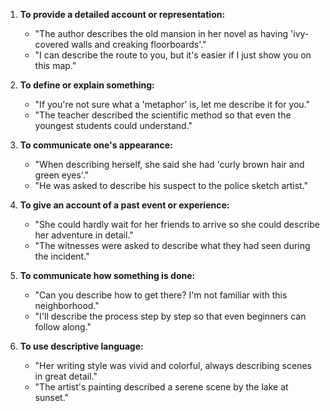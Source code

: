 1. **To provide a detailed account or representation:**
   - "The author describes the old mansion in her novel as having 'ivy-covered walls and creaking floorboards'."
   - "I can describe the route to you, but it's easier if I just show you on this map."

2. **To define or explain something:**
   - "If you're not sure what a 'metaphor' is, let me describe it for you."
   - "The teacher described the scientific method so that even the youngest students could understand."

3. **To communicate one's appearance:**
   - "When describing herself, she said she had 'curly brown hair and green eyes'."
   - "He was asked to describe his suspect to the police sketch artist."

4. **To give an account of a past event or experience:**
   - "She could hardly wait for her friends to arrive so she could describe her adventure in detail."
   - "The witnesses were asked to describe what they had seen during the incident."

5. **To communicate how something is done:**
   - "Can you describe how to get there? I'm not familiar with this neighborhood."
   - "I'll describe the process step by step so that even beginners can follow along."

6. **To use descriptive language:**
   - "Her writing style was vivid and colorful, always describing scenes in great detail."
   - "The artist's painting described a serene scene by the lake at sunset."